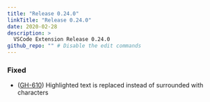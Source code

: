 ```yaml
---
title: "Release 0.24.0"
linkTitle: "Release 0.24.0"
date: 2020-02-28
description: >
  VSCode Extension Release 0.24.0
github_repo: "" # Disable the edit commands
---
```


### Fixed

- ([GH-610](https://github.com/lingua-pupuli/puppet-vscode/issues/610)) Highlighted text is replaced instead of surrounded with characters
